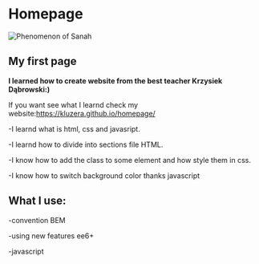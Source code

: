 
# Homepage
![Phenomenon of Sanah](https://i.postimg.cc/d1w6xk0G/Sanah2.gif)

## My first page
**I learned how to create website from the best teacher Krzysiek Dąbrowski:)**

If you want see what I learnd check my website:https://kluzera.github.io/homepage/

-I learnd what is html, css and javasript.

-I learnd how to divide into sections file HTML.

-I know how to add the class to some element and  how style them in css.

-I know how to switch background color thanks javascript 

## What I use:

-convention BEM

-using new features ee6+

-javascript
